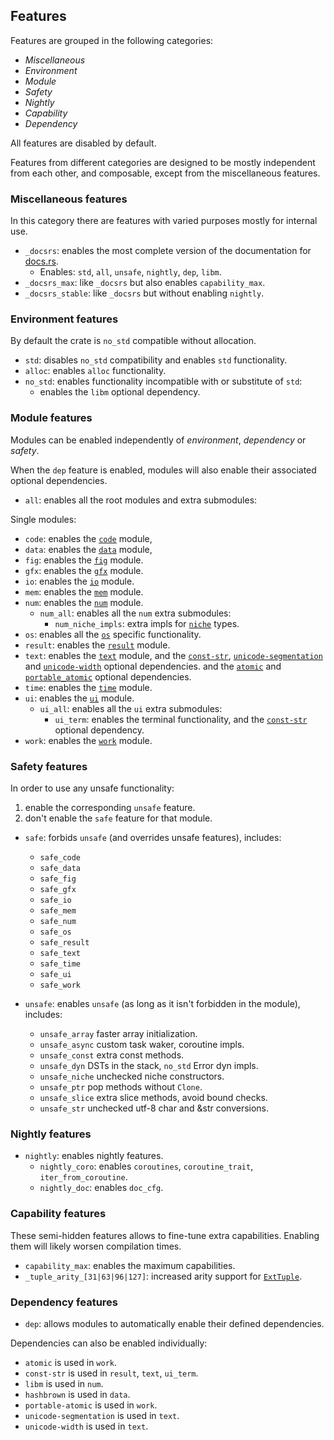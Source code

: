 ## Features

Features are grouped in the following categories:
- *Miscellaneous*
- *Environment*
- *Module*
- *Safety*
- *Nightly*
- *Capability*
- *Dependency*

All features are disabled by default.

Features from different categories are designed to be mostly independent from
each other, and composable, except from the miscellaneous features.

### Miscellaneous features

In this category there are features with varied purposes mostly for internal use.

- `_docsrs`: enables the most complete version of the documentation for [docs.rs](https://docs.rs).
  - Enables: `std`, `all`, `unsafe`, `nightly`, `dep`, `libm`.
- `_docsrs_max`: like `_docsrs` but also enables `capability_max`.
- `_docsrs_stable`: like `_docsrs` but without enabling `nightly`.


### Environment features

By default the crate is `no_std` compatible without allocation.

- `std`: disables `no_std` compatibility and enables `std` functionality.
- `alloc`: enables `alloc` functionality.
- `no_std`: enables functionality incompatible with or substitute of `std`:
  - enables the `libm` optional dependency.


### Module features

Modules can be enabled independently of *environment*, *dependency* or *safety*.

When the `dep` feature is enabled, modules will also enable their associated
optional dependencies.

- `all`: enables all the root modules and extra submodules:

Single modules:
- `code`: enables the [`code`] module,
- `data`: enables the [`data`] module,
- `fig`: enables the [`fig`] module.
- `gfx`: enables the [`gfx`] module.
- `io`: enables the [`io`] module.
- `mem`: enables the [`mem`] module.
- `num`: enables the [`num`] module.
  - `num_all`: enables all the `num` extra submodules:
    - `num_niche_impls`: extra impls for [`niche`] types.
- `os`: enables all the [`os`] specific functionality.
- `result`: enables the [`result`] module.
- `text`: enables the [`text`] module,
  and the [`const-str`], [`unicode-segmentation`] and [`unicode-width`] optional dependencies.
  and the [`atomic`] and [`portable_atomic`] optional dependencies.
- `time`: enables the [`time`] module.
- `ui`: enables the [`ui`] module.
  - `ui_all`: enables all the `ui` extra submodules:
    - `ui_term`: enables the terminal functionality,
    and the [`const-str`] optional dependency.
- `work`: enables the [`work`] module.

[`code`]: crate::code
[`data`]: crate::data
[`fig`]: crate::fig
[`gfx`]: crate::gfx
[`io`]: crate::io
[`mem`]: crate::mem
[`num`]: crate::num
[`niche`]: crate::num::niche
[`os`]: crate::os
[`result`]: crate::result
[`text`]: crate::text
[`time`]: crate::time
[`ui`]: crate::ui
[`ui_term`]: crate::ui_term
[`work`]: crate::work


### Safety features

In order to use any unsafe functionality:
1. enable the corresponding `unsafe` feature.
2. don't enable the `safe` feature for that module.

- `safe`: forbids `unsafe` (and overrides unsafe features), includes:
  - `safe_code`
  - `safe_data`
  - `safe_fig`
  - `safe_gfx`
  - `safe_io`
  - `safe_mem`
  - `safe_num`
  - `safe_os`
  - `safe_result`
  - `safe_text`
  - `safe_time`
  - `safe_ui`
  - `safe_work`

- `unsafe`: enables `unsafe` (as long as it isn't forbidden in the module), includes:
	- `unsafe_array` faster array initialization.
	- `unsafe_async` custom task waker, coroutine impls.
	- `unsafe_const` extra const methods.
	- `unsafe_dyn` DSTs in the stack, `no_std` Error dyn impls.
	- `unsafe_niche` unchecked niche constructors.
	- `unsafe_ptr` pop methods without `Clone`.
	- `unsafe_slice` extra slice methods, avoid bound checks.
	- `unsafe_str` unchecked utf-8 char and &str conversions.


### Nightly features

- `nightly`: enables nightly features.
  - `nightly_coro`: enables `coroutines`, `coroutine_trait`, `iter_from_coroutine`.
  - `nightly_doc`: enables `doc_cfg`.


### Capability features

These semi-hidden features allows to fine-tune extra capabilities.
Enabling them will likely worsen compilation times.

- `capability_max`: enables the maximum capabilities.
- `_tuple_arity_[31|63|96|127]`: increased arity support for [`ExtTuple`].

[`ExtTuple`]: crate::data::collections::ExtTuple


### Dependency features

- `dep`: allows modules to automatically enable their defined dependencies.

Dependencies can also be enabled individually:
- `atomic` is used in `work`.
- `const-str` is used in `result`, `text`, `ui_term`.
- `libm` is used in `num`.
- `hashbrown` is used in `data`.
- `portable-atomic` is used in `work`.
- `unicode-segmentation` is used in `text`.
- `unicode-width` is used in `text`.

[`atomic`]: dep::atomic
[`const-str`]: dep::const_str
[`portable_atomic`]: dep::portable_atomic
[`unicode-segmentation`]: dep::unicode_segmentation
[`unicode-width`]: dep::unicode_width
